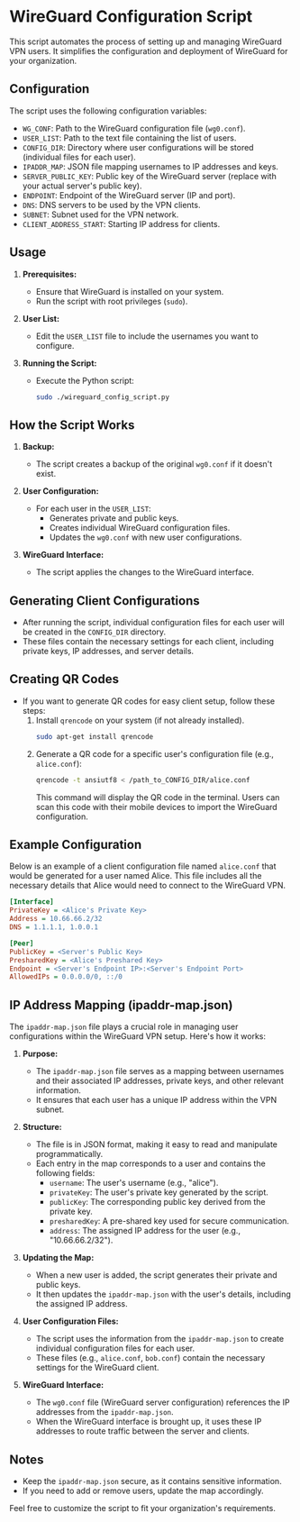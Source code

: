 # WireGuard Configuration Script

This script automates the process of setting up and managing WireGuard VPN users. It simplifies the configuration and deployment of WireGuard for your organization.

## Configuration

The script uses the following configuration variables:

- `WG_CONF`: Path to the WireGuard configuration file (`wg0.conf`).
- `USER_LIST`: Path to the text file containing the list of users.
- `CONFIG_DIR`: Directory where user configurations will be stored (individual files for each user).
- `IPADDR_MAP`: JSON file mapping usernames to IP addresses and keys.
- `SERVER_PUBLIC_KEY`: Public key of the WireGuard server (replace with your actual server's public key).
- `ENDPOINT`: Endpoint of the WireGuard server (IP and port).
- `DNS`: DNS servers to be used by the VPN clients.
- `SUBNET`: Subnet used for the VPN network.
- `CLIENT_ADDRESS_START`: Starting IP address for clients.

## Usage

1. **Prerequisites:**
   - Ensure that WireGuard is installed on your system.
   - Run the script with root privileges (`sudo`).

2. **User List:**
   - Edit the `USER_LIST` file to include the usernames you want to configure.

3. **Running the Script:**
   - Execute the Python script:
     ```bash
     sudo ./wireguard_config_script.py
     ```

## How the Script Works

1. **Backup:**
   - The script creates a backup of the original `wg0.conf` if it doesn't exist.

2. **User Configuration:**
   - For each user in the `USER_LIST`:
     - Generates private and public keys.
     - Creates individual WireGuard configuration files.
     - Updates the `wg0.conf` with new user configurations.

3. **WireGuard Interface:**
   - The script applies the changes to the WireGuard interface.

## Generating Client Configurations

- After running the script, individual configuration files for each user will be created in the `CONFIG_DIR` directory.
- These files contain the necessary settings for each client, including private keys, IP addresses, and server details.

## Creating QR Codes

- If you want to generate QR codes for easy client setup, follow these steps:
  1. Install `qrencode` on your system (if not already installed).
     ```bash
     sudo apt-get install qrencode
     ```
  2. Generate a QR code for a specific user's configuration file (e.g., `alice.conf`):
     ```bash
     qrencode -t ansiutf8 < /path_to_CONFIG_DIR/alice.conf
     ```
     This command will display the QR code in the terminal. Users can scan this code with their mobile devices to import the WireGuard configuration.

## Example Configuration

Below is an example of a client configuration file named `alice.conf` that would be generated for a user named Alice. This file includes all the necessary details that Alice would need to connect to the WireGuard VPN.

```ini
[Interface]
PrivateKey = <Alice's Private Key>
Address = 10.66.66.2/32
DNS = 1.1.1.1, 1.0.0.1

[Peer]
PublicKey = <Server's Public Key>
PresharedKey = <Alice's Preshared Key>
Endpoint = <Server's Endpoint IP>:<Server's Endpoint Port>
AllowedIPs = 0.0.0.0/0, ::/0
```

## IP Address Mapping (ipaddr-map.json)

The `ipaddr-map.json` file plays a crucial role in managing user configurations within the WireGuard VPN setup. Here's how it works:

1. **Purpose:**
   - The `ipaddr-map.json` file serves as a mapping between usernames and their associated IP addresses, private keys, and other relevant information.
   - It ensures that each user has a unique IP address within the VPN subnet.

2. **Structure:**
   - The file is in JSON format, making it easy to read and manipulate programmatically.
   - Each entry in the map corresponds to a user and contains the following fields:
     - `username`: The user's username (e.g., "alice").
     - `privateKey`: The user's private key generated by the script.
     - `publicKey`: The corresponding public key derived from the private key.
     - `presharedKey`: A pre-shared key used for secure communication.
     - `address`: The assigned IP address for the user (e.g., "10.66.66.2/32").

3. **Updating the Map:**
   - When a new user is added, the script generates their private and public keys.
   - It then updates the `ipaddr-map.json` with the user's details, including the assigned IP address.

4. **User Configuration Files:**
   - The script uses the information from the `ipaddr-map.json` to create individual configuration files for each user.
   - These files (e.g., `alice.conf`, `bob.conf`) contain the necessary settings for the WireGuard client.

5. **WireGuard Interface:**
   - The `wg0.conf` file (WireGuard server configuration) references the IP addresses from the `ipaddr-map.json`.
   - When the WireGuard interface is brought up, it uses these IP addresses to route traffic between the server and clients.

## Notes

- Keep the `ipaddr-map.json` secure, as it contains sensitive information.
- If you need to add or remove users, update the map accordingly.

Feel free to customize the script to fit your organization's requirements.
